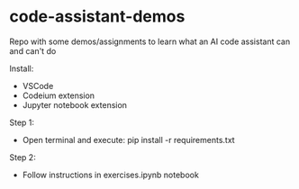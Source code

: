 # code-assistant-demos
Repo with some demos/assignments to learn what an AI code assistant can and can't do

Install:
- VSCode
- Codeium extension
- Jupyter notebook extension

Step 1:
- Open terminal and execute: pip install -r requirements.txt

Step 2:
- Follow instructions in exercises.ipynb notebook